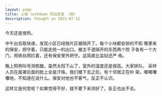 ```yaml
---
layout: page
title: 上海 lockdown 风云突变 （四）
description: thought on 2022-07-12
---
```



今天还是很热。

中午出去取快递，发现小区已经按片区被隔开了。每个小块都安排的不知
哪里来的保安，把守着，只能走统一的出口。被主干道隔开的东西两个院
子各有一个大门，用铁丝网拦着，还有保安里外把守。这简直比监狱还严
格。

晚上照例叫号测核酸。虽然太阳下山了，室外的温度还是很高。大家排队，
采样人员在面罩后面的脸上全是汗珠。我们楼下去之后，有个邻居正在吵
架。嘟嘟囔囔地，不知道在说什么。保安对他也不客气，反正不认识。

这样又是何苦呢？如果觉得不好，就不要下来测好了。反正也出不去。